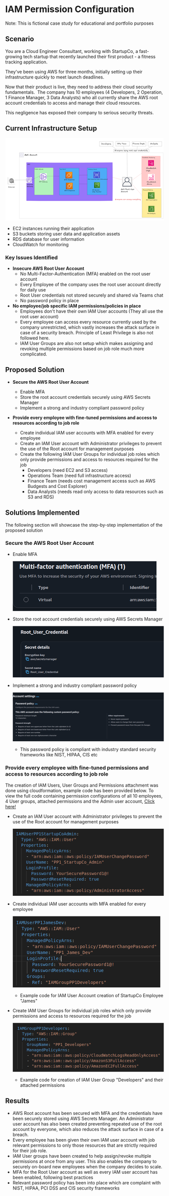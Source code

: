 # IAM Permission Configuration

Note: This is fictional case study for educational and portfolio purposes



## Scenario

You are a Cloud Engineer Consultant, working with StartupCo, a fast-growing tech startup that recently launched their first product - a fitness tracking application.

They've been using AWS for three months, initially setting up their infrastructure quickly to meet launch deadlines.

Now that their product is live, they need to address their cloud security fundamentals.  The company has 10 employees (4 Developers, 2 Operation, 1 Finance Manager, 3 Data Analysts) who all currently share the AWS root account credentials to access and manage their cloud resources.

This negligence has exposed their company to serious security threats.

## Current Infrastructure Setup
![Infrastructure Diagram](Images/image7.png)
  * EC2 instances running their application
  * S3 buckets storing user data and application assets
  * RDS database for user information
  * CloudWatch for monitoring

### **Key Issues Identified** 

* **Insecure AWS Root User Account**
  * No Multi-Factor-Authentication (MFA) enabled on the root user account
  * Every Employee of the company uses the root user account directly for daily use
  * Root User credentials not stored securely and shared via Teams chat
  * No password policy in place
* **No employee/job specific IAM permissions/policies in place**
  - Employees don't have their own IAM User accounts (They all use the root user account)
  - Every employee can access every resource currently used by the company unrestricted, which vastly increases the attack surface in case of a security breach. Principle of Least Privilege is also not followed here.
  - IAM User Groups are also not setup which makes assigning and revoking multiple permissions based on job role much more complicated.

## Proposed Solution ##

* **Secure the AWS Root User Account**
  * Enable MFA
  * Store the root account credentials securely using AWS Secrets Manager
  * Implement a strong and industry compliant password policy 

* **Provide every employee with fine-tuned permissions and access to resources according to job role**
  * Create individual IAM user accounts with MFA enabled for every employee
  * Create an IAM User account with Administrator privileges to prevent the use of the Root account for management purposes
  * Create the following IAM User Groups for individual job roles which only provide permissions and access to resources required for the job
     * Developers (need EC2 and S3 access)
     * Operations Team (need full infrastructure access)
     * Finance Team (needs cost management access such as AWS Budgests and Cost Explorer)
     * Data Analysts (needs read only access to data resources such as S3 and RDS)




## Solutions Implemented ##
The following section will showcase the step-by-step implementation of the proposed solution
### Secure the AWS Root User Account ###

* Enable MFA

  ![Adding a Virtual MFA device to the Root User Account](Images/image.png)

* Store the root account credentials securely using AWS Secrets Manager
  
  ![Credentials Securely stored in AWS Secrets Manager](Images/image2.png)

* Implement a strong and industry compliant password policy

  ![Created an "Administrators" User Group](Images/image3.png)
  * This password policy is compliant with industry standard security frameworks like NIST, HIPAA, CIS etc

### Provide every employee with fine-tuned permissions and access to resources according to job role ###

The creation of IAM Users, User Groups and Permissions attachment was done using cloudformation, example code has been provided below. To view the full code containing permission configurations of all 10 employees, 4 User groups, attached permissions and the Admin user account, [Click here!](Cloudformation/PP1_IAM.yml)

 * Create an IAM User account with Administrator privileges to prevent the use of the Root account for management purposes

   ![Administrator User Account](Images/image4.png)

 * Create individual IAM user accounts with MFA enabled for every employee

   ![IAM User Account](Images/image5.png)
   * Example code for IAM User Account creation of StartupCo Employee "James"

* Create IAM User Groups for individual job roles which only provide permissions and access to resources required for the job
   
   ![IAM User Group](Images/image6.png)
   * Example code for creation of IAM User Group "Developers" and their attached permissions 

## Results

* AWS Root account has been secured with MFA and the credentials have been securely stored using AWS Secrets Manager. An Administrator user account has also been created preventing repeated use of the root account by everyone, which also reduces the attack surface in case of a breach.
*	Every employee has been given their own IAM user account with job relevant permissions to only those resources that are strictly required for their job role.
*	IAM User groups have been created to help assign/revoke multiple permissions at once from any user. This also enables the company to securely on-board new employees when the company decides to scale.
*	MFA for the Root User account as well as every IAM user account has been enabled, following best practices
*	Relevant password policy has been into place which are complaint with NIST, HIPAA, PCI DSS and CIS security frameworks
